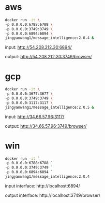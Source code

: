 # aws

```bash
docker run -it \
-p 0.0.0.0:6788:6788 \
-p 0.0.0.0:3749:3749 \
-p 0.0.0.0:6894:6894 \
jingyanwang1/message_intelligence:2.0.4 &
```

input: http://54.208.212.30:6894/ 

output: http://54.208.212.30:3749/browser/


# gcp

```bash
docker run -it \
-p 0.0.0.0:3677:3677 \
-p 0.0.0.0:3749:3749 \
-p 0.0.0.0:3117:3117 \
jingyanwang1/message_intelligence:2.0.5 &
```

input: http://34.66.57.96:3117/

output: http://34.66.57.96:3749/browser/

# win

```bash
docker run -it `
-p 0.0.0.0:6788:6788 `
-p 0.0.0.0:3749:3749 `
-p 0.0.0.0:6894:6894 `
jingyanwang1/message_intelligence:2.0.4
```

input interface: http://localhost:6894/

output interface: http://localhost:3749/browser/
